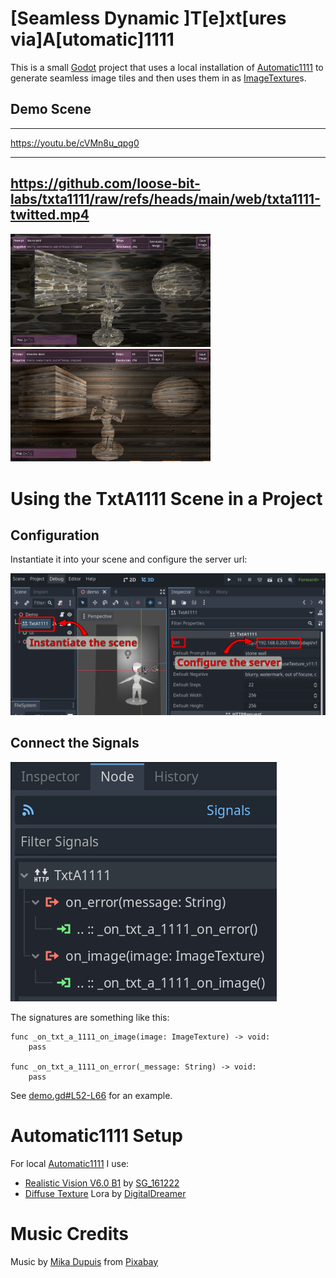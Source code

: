 # [Seamless Dynamic ]T[e]xt[ures via]A[utomatic]1111

This is a small [Godot](https://godotengine.org/) project that uses a local installation of [Automatic1111](https://github.com/AUTOMATIC1111/stable-diffusion-webui) to generate seamless image tiles and then uses them in as [ImageTexture](https://docs.godotengine.org/en/stable/classes/class_imagetexture.html)s.

## Demo Scene

---

https://youtu.be/cVMn8u_qpg0

---
https://github.com/loose-bit-labs/txta1111/raw/refs/heads/main/web/txta1111-twitted.mp4
---

<img src="web/Screenshot_20250121_203319.png" width="320"/>
<img src="web/Screenshot_20250121_203428.png" width="320"/>

# Using the TxtA1111 Scene in a Project

## Configuration

Instantiate it into your scene and configure the server url:

![Configure the Node](web/cfg.png)

## Connect the Signals

![Connect the Signals](web/sig.png)

The signatures are something like this:

```
func _on_txt_a_1111_on_image(image: ImageTexture) -> void:
    pass

func _on_txt_a_1111_on_error(_message: String) -> void:
	pass
```

See [demo.gd#L52-L66](https://github.com/loose-bit-labs/txta1111/blob/83766887265a00b29be927bdb27ae64b9ed1de6b/scenes/demo/demo.gd#L52-L66) for an example.

# Automatic1111 Setup

For local [Automatic1111](https://github.com/AUTOMATIC1111/stable-diffusion-webui) I use:

* [Realistic Vision V6.0 B1](https://civitai.com/models/4201/realistic-vision-v60-b1) by [SG_161222](https://civitai.com/user/SG_161222)
* [Diffuse Texture](https://civitai.com/models/50391?modelVersionId=100006) Lora by [DigitalDreamer](https://civitai.com/user/DigitalDreamer)

# Music Credits 
Music by [Mika Dupuis](https://pixabay.com/users/robloxeur-43206746/?utm_source=link-attribution&utm_medium=referral&utm_campaign=music&utm_content=245142) from [Pixabay](https://pixabay.com/music//?utm_source=link-attribution&utm_medium=referral&utm_campaign=music&utm_content=245142)
